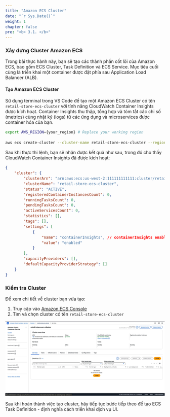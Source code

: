 ```yaml
---
title: "Amazon ECS Cluster"
date: "`r Sys.Date()`"
weight: 1
chapter: false
pre: "<b> 3.1. </b>"
---
```


### Xây dựng Cluster Amazon ECS

Trong bài thực hành này, bạn sẽ tạo các thành phần cốt lõi của Amazon ECS, bao gồm ECS Cluster, Task Definition và ECS Service. Mục tiêu cuối cùng là triển khai một container được đặt phía sau Application Load Balancer (ALB).

#### Tạo Amazon ECS Cluster

Sử dụng terminal trong VS Code để tạo một Amazon ECS Cluster có tên `retail-store-ecs-cluster` với tính năng CloudWatch Container Insights được kích hoạt. Container Insights thu thập, tổng hợp và tóm tắt các chỉ số (metrics) cùng nhật ký (logs) từ các ứng dụng và microservices được container hóa của bạn.

```bash
export AWS_REGION={your_region} # Replace your working region

aws ecs create-cluster --cluster-name retail-store-ecs-cluster --region $AWS_REGION --settings name=containerInsights,value=enabled
```

Sau khi thực thi lệnh, bạn sẽ nhận được kết quả như sau, trong đó cho thấy CloudWatch Container Insights đã được kích hoạt:

```json
{
    "cluster": {
        "clusterArn": "arn:aws:ecs:us-west-2:111111111111:cluster/retail-store-ecs-cluster",
        "clusterName": "retail-store-ecs-cluster",
        "status": "ACTIVE",
        "registeredContainerInstancesCount": 0,
        "runningTasksCount": 0,
        "pendingTasksCount": 0,
        "activeServicesCount": 0,
        "statistics": [],
        "tags": [],
        "settings": [
            {
                "name": "containerInsights", // containerInsights enabled
                "value": "enabled"
            }
        ],
        "capacityProviders": [],
        "defaultCapacityProviderStrategy": []
    }
}
```

### Kiểm tra Cluster

Để xem chi tiết về cluster bạn vừa tạo:

1. Truy cập vào [Amazon ECS Console](https://console.aws.amazon.com/ecs/)
2. Tìm và chọn cluster có tên `retail-store-ecs-cluster`

![alt text](image-1.png)

Sau khi hoàn thành việc tạo cluster, hãy tiếp tục bước tiếp theo để tạo ECS Task Definition - định nghĩa cách triển khai dịch vụ UI.